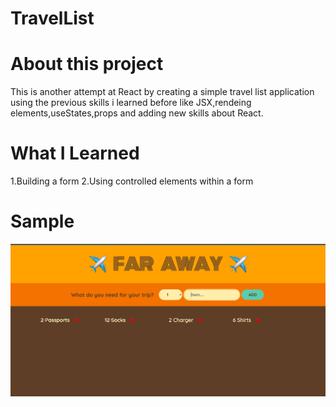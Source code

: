 # TravelList

# About this project

This is another attempt at React by creating a simple travel list application using the previous skills i learned before like JSX,rendeing elements,useStates,props and adding new skills about React.

# What I Learned

1.Building a form
2.Using controlled elements within a form

# Sample

![picture](/screenshots/travel.png)

